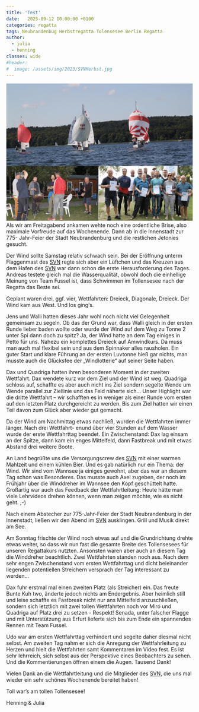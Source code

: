 ```yaml
---
title: 'Test'
date:   2025-09-12 10:00:00 +0100
categories: regatta
tags: Neubrandenbug Herbstregatta Tolensesee Berlin Regatta
author: 
  - julia
  - henning
classes: wide
#header:
#  image: /assets/img/2023/SVNHerbst.jpg
---
```

![Desktop View](/assets/img/2023/SVNHerbst.jpg)
Als wir am Freitagabend ankamen wehte noch eine  ordentliche Brise, also maximale Vorfreude auf das  Wochenende. Dann ab in die Innenstadt zur 775- Jahr-Feier der Stadt Neubrandenburg und die restlichen Jetonies gesucht.

Der Wind sollte Samstag relativ schwach sein. Bei  der Eröffnung unterm Flaggenmast des [SVN][SVN] regte  sich aber ein Lüftchen und das Kreuzen aus dem  Hafen des [SVN][SVN] war dann schon die erste Herausforderung des Tages. Andreas testete gleich mal die Wasserqualität, obwohl doch die einhellige  Meinung von Team Fussel ist, dass Schwimmen im Tollensesee nach der Regatta das Beste sei.  

Geplant waren drei, ggf. vier, Wettfahrten: Dreieck, Diagonale, Dreieck. Der Wind kam aus West. Und los ging‘s. 

Jens und Walli hatten dieses Jahr wohl noch nicht viel Gelegenheit gemeinsam zu segeln. Ob das der Grund war, dass Walli gleich in der ersten Runde lieber baden wollte oder wurde der Wind auf dem Weg zu Tonne 2 unter Spi dann doch zu spitz? Ja, der Wind hatte an dem Tag einiges in Petto für uns. Nahezu ein komplettes Dreieck auf Amwindkurs. Da  muss man auch mal flexibel sein und aus dem Spinnaker alles rausholen. Ein guter Start und klare  Führung an der ersten Luvtonne hieß gar nichts, man musste auch die Glücksfee der „Windlotterie“  auf seiner Seite haben.  

Dax und Quadriga hatten ihren besonderen Moment in der zweiten Wettfahrt. Dax wendete kurz vor dem Ziel und der Wind ist weg. Quadriga schloss auf, schaffte es aber auch nicht ins Ziel sondern segelte  Wende um Wende parallel zur Ziellinie und das Feld  näherte sich... Unser Highlight war die dritte Wettfahrt – wir schafften es in weniger als einer Runde vom ersten auf den letzten Platz durchgereicht zu  werden. Bis zum Ziel hatten wir einen Teil davon  zum Glück aber wieder gut gemacht.  

Da der Wind am Nachmittag etwas nachließ, wurden  die Wettfahrten immer länger. Nach drei Wettfahrt- enund über vier Stunden auf dem Wasser wurde der  erste Wettfahrttag beendet. Ein Zwischenstand: Dax lag einsam an der Spitze, dann kam ein enges Mittelfeld, dann Fastbreak und mit etwas Abstand drei weitere Boote.  

An Land begrüßte uns die Versorgungscrew des [SVN][SVN] mit einer warmen Mahlzeit und einem kühlen Bier. Und es gab natürlich nur ein Thema: der Wind. Wir  sind vom Wannsee ja einiges gewohnt, aber das war  an diesem Tag schon was Besonderes. Das musste  auch Axel zugeben, der noch im Frühjahr über die  Winddreher im Wannsee den Kopf geschüttelt hatte.  Großartig war auch das Feedback der Wettfahrtleitung: Heute hätte man viele Lehrvideos drehen  können, wenn man zeigen möchte, wie es nicht  geht. ;-)  

Nach einem Abstecher zur 775-Jahr-Feier der Stadt  Neubrandenburg in der Innenstadt, ließen wir den Abend im [SVN][SVN] ausklingen. Grill und Musik direkt am See.  

Am Sonntag frischte der Wind noch etwas auf und die Grundrichtung drehte etwas weiter, so dass wir  nun fast die gesamte Breite des Tollensesees für  unseren Regattakurs nutzten. Ansonsten waren aber auch an diesem Tag die Winddreher beachtlich.  Zwei Wettfahrten standen noch aus. Nach dem sehr  engen Zwischenstand vom ersten Wettfahrttag und  dicht beieinander liegenden potentiellen Streichern  versprach der Tag interessant zu werden...  

Dax fuhr erstmal mal einen zweiten Platz (als  Streicher) ein. Das freute Bunte Kuh two, änderte jedoch nichts am Endergebnis. Aber heimlich still und leise schaffte es Fastbreak nicht nur ans Mittelfeld anzuschließen, sondern sich letztlich mit zwei tollen Wettfahrten noch vor Miró und Quadriga auf Platz drei zu setzen - Respekt! Senada, unter falscher Flagge und mit Unterstützung aus Erfurt lieferte sich bis zum Ende ein spannendes Rennen  mit Team Fussel.  

Udo war am ersten Wettfahrttag verhindert und segelte daher diesmal nicht selbst. Am zweiten Tag nahm er sich die Anregung der Wettfahrleitung zu Herzen und hielt die Wettfahrten samt Kommentaren im Video fest. Es ist sehr lehrreich, sich selbst aus der Perspektive eines Beobachters  zu sehen. Und die Kommentierungen öffnen einem  die Augen. Tausend Dank!  

Vielen Dank an die Wettfahrtleitung und die Mitglieder des [SVN][SVN], die uns mal wieder ein sehr schönes Wochenende bereitet haben!  

Toll war’s am tollen Tollensesee!  

Henning & Julia  

[SVN]: https://www.svnb.de "Segelverein Neubrandenburg e.V."
